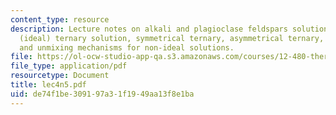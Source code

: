 ```yaml
---
content_type: resource
description: Lecture notes on alkali and plagioclase feldspars solution models, simple
  (ideal) ternary solution, symmetrical ternary, asymmetrical ternary, ternary solutions,
  and unmixing mechanisms for non-ideal solutions.
file: https://ol-ocw-studio-app-qa.s3.amazonaws.com/courses/12-480-thermodynamics-for-geoscientists-fall-2006/de74f1be309197a31f1949aa13f8e1ba_lec4n5.pdf
file_type: application/pdf
resourcetype: Document
title: lec4n5.pdf
uid: de74f1be-3091-97a3-1f19-49aa13f8e1ba
---
```

